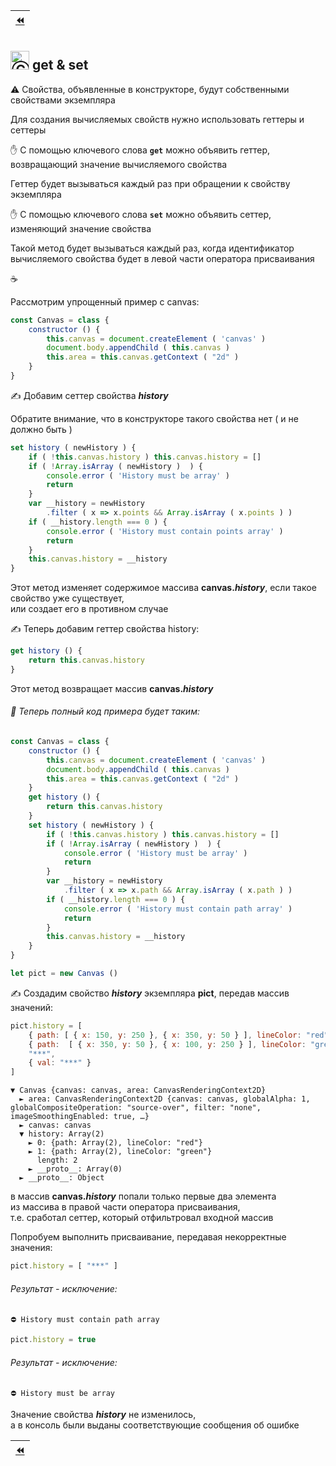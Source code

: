 | [:rewind:](Class) |
|-|

## <img src="https://avatars2.githubusercontent.com/u/19735284?s=40&v=4" width="30" title="Ⓒ Irina Fylyppova ( garevna ) 2019"/> get & set

:warning: Свойства, объявленные в конструкторе, будут собственными свойствами экземпляра

Для создания вычисляемых свойств нужно использовать геттеры и сеттеры

✋ С помощью ключевого слова  **`get`**  можно объявить геттер, возвращающий значение вычисляемого свойства

Геттер будет вызываться каждый раз при обращении к свойству экземпляра

✋ С помощью ключевого слова  **`set`**  можно объявить сеттер, изменяющий значение свойства

Такой метод будет вызываться каждый раз, когда идентификатор вычисляемого свойства будет в левой части оператора присваивания

:coffee:

Рассмотрим упрощенный пример с  canvas:
```javascript
const Canvas = class {
    constructor () {
        this.canvas = document.createElement ( 'canvas' )
        document.body.appendChild ( this.canvas )
        this.area = this.canvas.getContext ( "2d" )
    }
}
```
✍ Добавим сеттер свойства  **_history_**

Обратите внимание, что в конструкторе такого свойства нет
( и не должно быть )
```javascript
set history ( newHistory ) {
    if ( !this.canvas.history ) this.canvas.history = []
    if ( !Array.isArray ( newHistory )  ) {
        console.error ( 'History must be array' )
        return
    }
    var __history = newHistory
        .filter ( x => x.points && Array.isArray ( x.points ) )
    if ( __history.length === 0 ) {
        console.error ( 'History must contain points array' )
        return
    }
    this.canvas.history = __history
}
```
Этот метод изменяет содержимое массива  **canvas._history_**, если такое свойство уже существует,<br/>
или создает его в противном случае

✍ Теперь добавим геттер свойства  history:
```javascript
get history () {
    return this.canvas.history
}
```
Этот метод возвращает массив  **canvas._history_**

###### 📄 Теперь полный код примера будет таким:
```javascript
const Canvas = class {
    constructor () {
        this.canvas = document.createElement ( 'canvas' )
        document.body.appendChild ( this.canvas )
        this.area = this.canvas.getContext ( "2d" )
    }
    get history () {
        return this.canvas.history
    }
    set history ( newHistory ) {
        if ( !this.canvas.history ) this.canvas.history = []
        if ( !Array.isArray ( newHistory )  ) {
            console.error ( 'History must be array' )
            return
        }
        var __history = newHistory
            .filter ( x => x.path && Array.isArray ( x.path ) )
        if ( __history.length === 0 ) {
            console.error ( 'History must contain path array' )
            return
        }
        this.canvas.history = __history
    }
}

let pict = new Canvas ()
```
✍ Создадим свойство  **_history_**  экземпляра  **pict**, передав массив значений:
```javascript
pict.history = [
    { path: [ { x: 150, y: 250 }, { x: 350, y: 50 } ], lineColor: "red" },
    { path:  [ { x: 350, y: 50 }, { x: 100, y: 250 } ], lineColor: "green" },
    "***",
    { val: "***" }
]
```
```console
▼ Canvas {canvas: canvas, area: CanvasRenderingContext2D}
  ► area: CanvasRenderingContext2D {canvas: canvas, globalAlpha: 1, globalCompositeOperation: "source-over", filter: "none", imageSmoothingEnabled: true, …}
  ► canvas: canvas
  ▼ history: Array(2)
    ► 0: {path: Array(2), lineColor: "red"}
    ► 1: {path: Array(2), lineColor: "green"}
      length: 2
    ► __proto__: Array(0)
  ► __proto__: Object
```
в массив  **canvas._history_**  попали только первые два элемента <br/>
из массива в правой части оператора присваивания, <br/>
т.е. сработал сеттер, который отфильтровал входной массив

Попробуем выполнить присваивание, передавая некорректные значения:
```javascript
pict.history = [ "***" ]
```
###### Результат - исключение:
```
⛔️ History must contain path array
```

```javascript
pict.history = true
```
###### Результат - исключение:
```
⛔️ History must be array
```
Значение свойства  **_history_**  не изменилось, <br/>
а в консоль были выданы соответствующие сообщения об ошибке

| [:rewind:](Class) |
|-|
